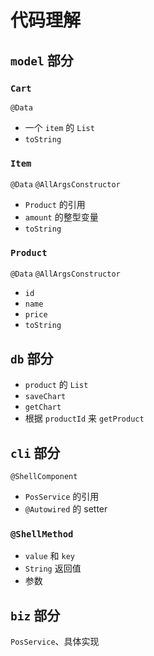 # 代码理解
## `model` 部分
### `Cart`
`@Data`
- 一个 `item` 的 `List`
- `toString`

### `Item`
`@Data`
`@AllArgsConstructor`
- `Product` 的引用
- `amount` 的整型变量
- `toString`

### `Product`
`@Data`
`@AllArgsConstructor`
- `id`
- `name`
- `price`
- `toString`

## `db` 部分
- `product` 的 `List`
- `saveChart`
- `getChart`
- 根据 `productId` 来 `getProduct`

## `cli` 部分
`@ShellComponent`
- `PosService` 的引用
- `@Autowired` 的 setter
### `@ShellMethod`
- `value` 和 `key`
- `String` 返回值
- 参数

## `biz` 部分
`PosService`、具体实现

